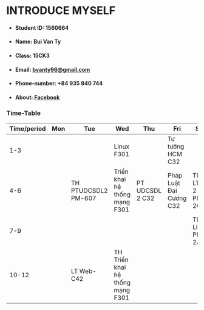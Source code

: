 # INTRODUCE MYSELF
+ #### Student ID: 1560664
+ #### Name: Bui Van Ty
+ #### Class: 15CK3
+ #### Email: bvanty96@gmail.com
+ #### Phone-number: +84 935 840 744
+ #### About: [Facebook](https://fb.me/buivanty3007) 
### Time-Table
| Time/period | Mon   | Tue   | Wed      | Thu | Fri | Sat |
| ----------- | ---   | ---   | --- | --- | --- | --- |
|     1-3     |       |       | Linux F301    |     | Tư tưởng HCM C32   |     |
|     4-6     |       | TH PTUDCSDL2 PM-607 | Triển khai hệ thống mạng F301    | PT UDCSDL 2 C32    | Pháp Luật Đại Cương C32    | TH LTW 2 PM-2C    |
|     7-9     |       |       |     |     |     | TH Linux PM-2A |
|     10-12   |       | LT Web-C42| TH Triển khai hệ thống mạng F301    |     |     |     |

